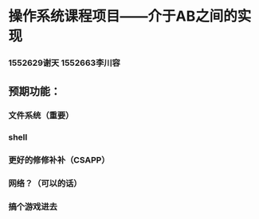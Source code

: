 # 操作系统课程项目——介于AB之间的实现

### 1552629谢天 1552663李川容



## 预期功能：

### 文件系统（重要）

### shell

### 更好的修修补补（CSAPP）

### 网络？（可以的话）

### 搞个游戏进去







